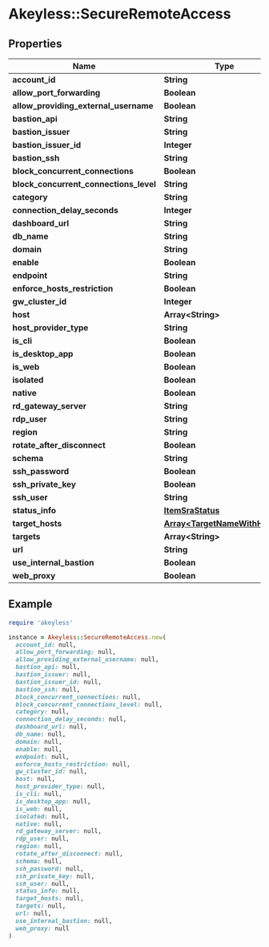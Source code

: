 # Akeyless::SecureRemoteAccess

## Properties

| Name | Type | Description | Notes |
| ---- | ---- | ----------- | ----- |
| **account_id** | **String** |  | [optional] |
| **allow_port_forwarding** | **Boolean** |  | [optional] |
| **allow_providing_external_username** | **Boolean** |  | [optional] |
| **bastion_api** | **String** |  | [optional] |
| **bastion_issuer** | **String** |  | [optional] |
| **bastion_issuer_id** | **Integer** |  | [optional] |
| **bastion_ssh** | **String** |  | [optional] |
| **block_concurrent_connections** | **Boolean** |  | [optional] |
| **block_concurrent_connections_level** | **String** |  | [optional] |
| **category** | **String** |  | [optional] |
| **connection_delay_seconds** | **Integer** |  | [optional] |
| **dashboard_url** | **String** |  | [optional] |
| **db_name** | **String** |  | [optional] |
| **domain** | **String** |  | [optional] |
| **enable** | **Boolean** |  | [optional] |
| **endpoint** | **String** |  | [optional] |
| **enforce_hosts_restriction** | **Boolean** |  | [optional] |
| **gw_cluster_id** | **Integer** |  | [optional] |
| **host** | **Array&lt;String&gt;** |  | [optional] |
| **host_provider_type** | **String** |  | [optional] |
| **is_cli** | **Boolean** |  | [optional] |
| **is_desktop_app** | **Boolean** |  | [optional] |
| **is_web** | **Boolean** |  | [optional] |
| **isolated** | **Boolean** |  | [optional] |
| **native** | **Boolean** |  | [optional] |
| **rd_gateway_server** | **String** |  | [optional] |
| **rdp_user** | **String** |  | [optional] |
| **region** | **String** |  | [optional] |
| **rotate_after_disconnect** | **Boolean** |  | [optional] |
| **schema** | **String** |  | [optional] |
| **ssh_password** | **Boolean** |  | [optional] |
| **ssh_private_key** | **Boolean** |  | [optional] |
| **ssh_user** | **String** |  | [optional] |
| **status_info** | [**ItemSraStatus**](ItemSraStatus.md) |  | [optional] |
| **target_hosts** | [**Array&lt;TargetNameWithHosts&gt;**](TargetNameWithHosts.md) |  | [optional] |
| **targets** | **Array&lt;String&gt;** |  | [optional] |
| **url** | **String** |  | [optional] |
| **use_internal_bastion** | **Boolean** |  | [optional] |
| **web_proxy** | **Boolean** |  | [optional] |

## Example

```ruby
require 'akeyless'

instance = Akeyless::SecureRemoteAccess.new(
  account_id: null,
  allow_port_forwarding: null,
  allow_providing_external_username: null,
  bastion_api: null,
  bastion_issuer: null,
  bastion_issuer_id: null,
  bastion_ssh: null,
  block_concurrent_connections: null,
  block_concurrent_connections_level: null,
  category: null,
  connection_delay_seconds: null,
  dashboard_url: null,
  db_name: null,
  domain: null,
  enable: null,
  endpoint: null,
  enforce_hosts_restriction: null,
  gw_cluster_id: null,
  host: null,
  host_provider_type: null,
  is_cli: null,
  is_desktop_app: null,
  is_web: null,
  isolated: null,
  native: null,
  rd_gateway_server: null,
  rdp_user: null,
  region: null,
  rotate_after_disconnect: null,
  schema: null,
  ssh_password: null,
  ssh_private_key: null,
  ssh_user: null,
  status_info: null,
  target_hosts: null,
  targets: null,
  url: null,
  use_internal_bastion: null,
  web_proxy: null
)
```

